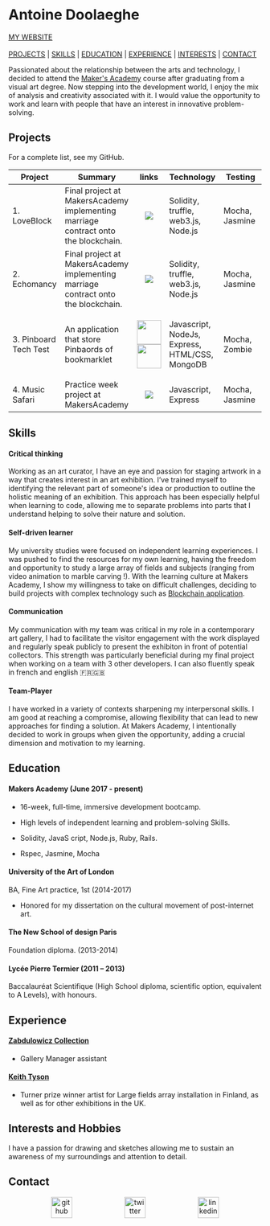 # Antoine Doolaeghe
[MY WEBSITE](https://frozen-shelf-28354.herokuapp.com/) </br></br>
[PROJECTS](#projects) | [SKILLS](#skills)  | [EDUCATION](#education) | [EXPERIENCE](#experience) | [INTERESTS](#interests) | [CONTACT](#contact)

Passionated about the relationship between the arts and technology, I decided to attend the [Maker's Academy](http://employers.makersacademy.com/) course after graduating from a visual art degree. Now stepping into the development world, I enjoy the mix of analysis and creativity associated with it. I would value the opportunity to work and learn with people that have an interest in innovative problem-solving.

## Projects
For a complete list, see my GitHub.

| Project | Summary | links | Technology | Testing |
| --- | --- | --- | --- | --- |
| 1. LoveBlock  | Final project at MakersAcademy implementing marriage contract onto the blockchain. | <p align="center"><a href="https://github.com/adoolaeghe/Love-Block"><img src="https://cloud.githubusercontent.com/assets/12953472/18687862/de8df31e-7f79-11e6-937c-f20c0e0ee2b4.png"></p> | Solidity, truffle, web3.js, Node.js  | Mocha, Jasmine |
| 2. Echomancy  | Final project at MakersAcademy implementing marriage contract onto the blockchain. | <p align="center"><a href="https://github.com/adoolaeghe/Love-Block"><img src="https://cloud.githubusercontent.com/assets/12953472/18687862/de8df31e-7f79-11e6-937c-f20c0e0ee2b4.png"></p> | Solidity, truffle, web3.js, Node.js  | Mocha, Jasmine |
| 3. Pinboard Tech Test  | An application that store Pinbaords of bookmarklet | <p align="center"><a href="https://github.com/adoolaeghe/Pinboard_tech_test"><img src="https://cloud.githubusercontent.com/assets/12953472/18687862/de8df31e-7f79-11e6-937c-f20c0e0ee2b4.png" width="48px" height="48px"> <a href="https://acebook17.herokuapp.com/"><img src="https://a.slack-edge.com/bfaba/img/api/hosting_heroku.png" width="48px" height="48px"></a> </p>  |Javascript, NodeJs, Express, HTML/CSS, MongoDB | Mocha, Zombie |
| 4. Music Safari  | Practice week project at MakersAcademy | <p align="center"><a href="https://github.com/adoolaeghe/music-safari"><img src="https://cloud.githubusercontent.com/assets/12953472/18687862/de8df31e-7f79-11e6-937c-f20c0e0ee2b4.png"></p> | Javascript, Express | Mocha, Jasmine |


## Skills

#### Critical thinking

Working as an art curator, I have an eye and passion for staging artwork in a way that creates interest in an art exhibition. I’ve trained myself to identifying the relevant part of someone's idea or production to outline the holistic meaning of an exhibition. This approach has been especially helpful when learning to code, allowing me to separate problems into parts that I understand helping to solve their nature and solution.

#### Self-driven learner

My university studies were focused on independent learning experiences. I was pushed to find the resources for my own learning, having the freedom and opportunity to study a large array of fields and subjects (ranging from video animation to marble carving !). With the learning culture at Makers Academy, I show my willingness to take on difficult challenges, deciding to build projects with complex technology such as [Blockchain application](https://github.com/adoolaeghe/Love-Block).

#### Communication

My communication with my team was critical in my role in a contemporary art gallery, I had to facilitate the visitor engagement with the work displayed and regularly speak publicly to present the exhibiton in front of potential collectors. This strength was particularly beneficial during my final project when working on a team with 3 other developers. 
I can also fluently speak in french and english :fr::gb:

#### Team-Player

I have worked in a variety of contexts sharpening my interpersonal skills. I am good at reaching a compromise, allowing flexibility that can lead to new approaches for finding a solution. At Makers Academy, I intentionally decided to work in groups when given the opportunity, adding a crucial dimension and motivation to my learning. 

## Education

#### Makers Academy (June 2017 - present)

* 16-week, full-time, immersive development bootcamp.

* High levels of independent learning and problem-solving Skills.

* Solidity, JavaS  cript, Node.js, Ruby, Rails.

* Rspec, Jasmine, Mocha

#### University of the Art of London

 BA, Fine Art practice, 1st
 (2014-2017)

* Honored for my dissertation on the cultural movement of post-internet art.


#### The New School of design Paris

 Foundation diploma. 
 (2013-2014)

#### Lycée Pierre Termier (2011 – 2013)

Baccalauréat Scientifique  (High School diploma, scientific option, equivalent to A Levels), with honours. 

## Experience

#### [Zabdulowicz Collection](https://www.zabludowiczcollection.com/)

* Gallery Manager assistant

#### [Keith Tyson](http://keithtyson.com/)

* Turner prize winner artist for Large fields array installation in Finland, as well as for other exhibitions in the UK.

## Interests and Hobbies

I have a passion for drawing and sketches allowing me to sustain an awareness of my surroundings and attention to detail. 

## Contact


<p align="center">

<a href="https://github.com/adoolaeghe">
<img src="https://cloud.githubusercontent.com/assets/12953472/18687862/de8df31e-7f79-11e6-937c-f20c0e0ee2b4.png" alt="github" hspace="50" height="42" width="42"></a>

<a href="https://twitter.com/Antoinedoo">
<img src="http://goinkscape.com/wp-content/uploads/2015/07/twitter-logo-final.png" alt="twitter" hspace="50" height="42" width="42"></a>

<a href="https://www.linkedin.com/in/antoine-doolaeghe-840059131/">
<img src="https://www.iconfinder.com/data/icons/free-social-icons/67/linkedin_circle_color-512.png" alt="linkedin" hspace="50" height="42" width="42"></a>

</p>

